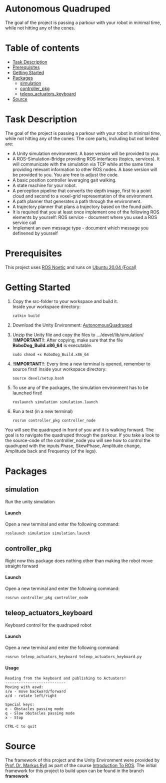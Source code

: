 # Autonomous Quadruped 
The goal of the project is passing a parkour with your robot in minimal time, while not hitting any of the cones.

# Table of contents 
* [Task Description](#task-description)
* [Prerequisites](#prerequisites)
* [Getting Started](#getting-started)
* [Packages](#packages)
   * [simulation](#simulation)
   * [controller_pkg](#controller_pkg)
   * [teleop_actuators_keyboard](#teleop_actuators_keyboard)
* [Source](#source)


# Task Description 
The goal of the project is passing a parkour with your robot in minimal time, while not hitting any of the cones.
The core parts, including but not limited are:
* A Unity simulation environment. A base version will be provided to you.
* A ROS-Simulation-Bridge providing ROS interfaces (topics, services). It will communicate with the simulation via TCP while at the same time providing relevant information to other ROS nodes. A base version will be provided to you. You are free to adjust the code.
* A basic position controller leveraging gait walking.
* A state machine for your robot.
* A perception pipeline that converts the depth image, first to a point cloud and second to a voxel-grid representation of the environment.
* A path planner that generates a path through the environment.
* A trajectory planner that plans a trajectory based on the found path.
* It is required that you at least once implement one of the following ROS elements by yourself:
ROS service - document where you used a ROS service call
* Implement an own message type - document which message you definened by yourself


# Prerequisites
This project uses [ROS Noetic](http://wiki.ros.org/noetic/Installation/Ubuntu) and runs on [Ubuntu 20.04 (Focal)](https://releases.ubuntu.com/focal/)

# Getting Started
1. Copy the src-folder to your workspace and build it. </br>
   Inside your workspace directory:
   ````
   catkin build
   ````
3. Download the Unity Environment: [AutonomousQuadruped](https://www.dropbox.com/scl/fi/ur7qtlxuc4q75zl5jgfi8/AutonomousQuadruped.zip?rlkey=9973zkjr8mfln7c2cmrgts19b&st=09o0mxjm&dl=0)
4. Unzip the Unity file and copy the files to .../devel/lib/simulation/ </br>
   ‼️**IMPORTANT**‼️: After copying, make sure that the file **RoboDog_Build.x86_64** is executable. 
   ````
   sudo chmod +x RoboDog_Build.x86_64
   ````
5. ‼️**IMPORTANT**‼️: Every time a new terminal is opened, remember to source first! Inside your workspace directory:
   
    ````
    source devel/setup.bash
    ````
6. To use any of the packages, the simulation environment has to be launched first!
   
    ````
    roslaunch simulation simulation.launch
    ````
7. Run a test (in a new terminal)
   
    ````
    rosrun controller_pkg controller_node
    ````
  
You will see the quadruped in front of you and it is walking forward. The goal is to navigate the quadruped through the parkour. If you take a look to the source-code of the controller_node you will see how to control the quadruped with the inputs Phase, SkewPhase, Amplitude change, Amplitude back and Frequency (of the legs).

# <a name="packages"></a> Packages
## simulation
Run the unity simulation 
#### Launch
Open a new terminal and enter the following command:
   ````
   roslaunch simulation simulation.launch
   ````
## controller_pkg
Right now this package does nothing other than making the robot move straight forward
#### Launch
Open a new terminal and enter the following command:
   ````
   rosrun controller_pkg controller_node
   ````
## teleop_actuators_keyboard
Keyboard control for the quadruped robot
#### Launch
Open a new terminal and enter the following command:
   ```
   rosrun teleop_actuators_keyboard teleop_actuators_keyboard.py
   ```
#### Usage
   ````
   Reading from the keyboard and publishing to Actuators!
   ---------------------------
   Moving with aswd:
   s/w - move backward/forward
   a/d - rotate left/right
   
   Special keys:
   e - Obstacles passing mode
   q - Slow obstacles passing mode
   x - Stop
   
   CTRL-C to quit
   ````

# Source
The framework of this project and the Unity Environment were provided by [Prof. Dr. Markus Ryll](https://www.professoren.tum.de/ryll-markus) as part of the course [Introduction To ROS](https://www.moodle.tum.de/course/info.php?id=88252). The initial framework for this project to build upon can be found in the branch **framework**
